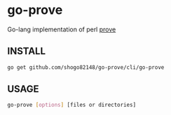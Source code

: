 go-prove
=====

Go-lang implementation of perl [prove](http://perldoc.perl.org/prove.html)

## INSTALL

``` bash
go get github.com/shogo82148/go-prove/cli/go-prove
```

## USAGE

``` bash
go-prove [options] [files or directories]
```
